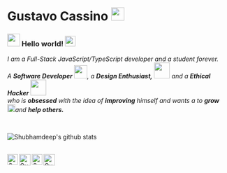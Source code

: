 # Gustavo Cassino&nbsp;<img src="https://github.com/TheDudeThatCode/TheDudeThatCode/blob/master/Assets/Mario_Hello_Big.gif" width="30px">

### <img src="https://github.com/TheDudeThatCode/TheDudeThatCode/blob/master/Assets/Hi.gif" width="29px"> Hello world!&nbsp;<img src="https://github.com/TheDudeThatCode/TheDudeThatCode/blob/master/Assets/Earth.gif" width="24px">

<p>
  <em>
    I am a Full-Stack JavaScript/TypeScript developer and a student forever</a>. <br>
    A <b>Software Developer</b> <img src="https://github.com/TheDudeThatCode/TheDudeThatCode/blob/master/Assets/Developer.gif" width="30px">, a <b>Design    Enthusiast,</b>&nbsp;<img src="https://github.com/TheDudeThatCode/TheDudeThatCode/blob/master/Assets/Designer.gif" width="36px"> and a <b>Ethical Hacker</b>&nbsp;<img src="https://external-content.duckduckgo.com/iu/?u=https%3A%2F%2Fmedia.giphy.com%2Fmedia%2F3d2yl0QuHpHdYtfwVh%2Fgiphy.gif&f=1&nofb=1" width="36px"><br>who is <b>obsessed</b>
    with the idea of <b>improving</b> himself and wants a to 
    <b>grow</b> <img src="https://github.com/TheDudeThatCode/TheDudeThatCode/blob/master/Assets/Rocket.gif" width="18px">and 
    <b>help others.</b>
  </em>  
</p>

<br>


![Shubhamdeep's github stats](https://github-readme-stats.vercel.app/api?username=devcass&show_icons=true&hide_border=true)

<br>

  <a href="https://in.linkedin.com/in/devcass">
    <img align="left" alt="Gustavo Cassino | Linkedin" width="24px" src="https://github.com/TheDudeThatCode/TheDudeThatCode/blob/master/Assets/Linkedin.svg" />
  </a>
  <a href="https://twitter.com/devcassino">
    <img align="left" alt="Gustavo Cassino | Twitter" width="26px" src="https://github.com/TheDudeThatCode/TheDudeThatCode/blob/master/Assets/Twitter.svg" />
  </a>
  <a href="https://www.instagram.com/devcassino_  /">
    <img align="left" alt="Gustavo Cassino | Instagram" width="24px" src="https://github.com/TheDudeThatCode/TheDudeThatCode/blob/master/Assets/Instagram.svg" />
  </a>
  <a href="mailto:contactdevcass@gmail.com">
    <img align="left" alt="Gustavo Ccassino | Gmail" width="26px" src="https://github.com/TheDudeThatCode/TheDudeThatCode/blob/master/Assets/Gmail.svg" />
  </a>

<br><br><br><br>
